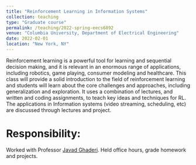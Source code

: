 ```yaml
---
title: "Reinforcement Learning in Information Systems"
collection: teaching
type: "Graduate course"
permalink: /teaching/2022-spring-eecs6892
venue: "Columbia University, Department of Electrical Engineering"
date: 2022-02-01
location: "New York, NY"
---
```



Reinforcement learning is a powerful tool for learning and sequential decision making, and it is relevant in an enormous range of applications, including robotics, game playing, consumer modeling and healthcare. This class will provide a solid introduction to the field of reinforcement learning and students will learn about the core challenges and approaches, including generalization and exploration. It uses a combination of lectures, and written and coding assignments, to teach key ideas and techniques for RL. The applications in Information systems (video streaming, scheduling, etc) are discussed through lectures and project. 


Responsibility:
======
Worked with Professor [Javad Ghaderi](https://www.ee.columbia.edu/~jghaderi/). Held office hours, grade homework and projects. 


